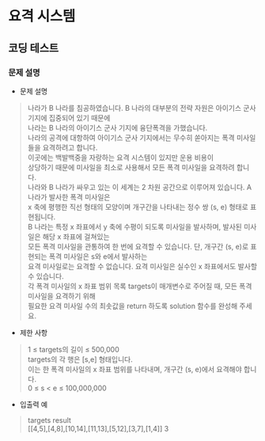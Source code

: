 # 요격 시스템 

## 코딩 테스트 

### 문제 설명

* 문제 설명
> 나라가 B 나라를 침공하였습니다. B 나라의 대부분의 전략 자원은 아이기스 군사 기지에 집중되어 있기 때문에 <br>
> 나라는 B 나라의 아이기스 군사 기지에 융단폭격을 가했습니다.  <br>
> 나라의 공격에 대항하여 아이기스 군사 기지에서는 무수히 쏟아지는 폭격 미사일들을 요격하려고 합니다.   <br>
> 이곳에는 백발백중을 자랑하는 요격 시스템이 있지만 운용 비용이 <br>
>  상당하기 때문에 미사일을 최소로 사용해서 모든 폭격 미사일을 요격하려 합니다.  <br>
> 나라와 B 나라가 싸우고 있는 이 세계는 2 차원 공간으로 이루어져 있습니다. A 나라가 발사한 폭격 미사일은   <br>
> x 축에 평행한 직선 형태의 모양이며 개구간을 나타내는 정수 쌍 (s, e) 형태로 표현됩니다.   <br>
> B 나라는 특정 x 좌표에서 y 축에 수평이 되도록 미사일을 발사하며, 발사된 미사일은 해당 x 좌표에 걸쳐있는  <br>
> 모든 폭격 미사일을 관통하여 한 번에 요격할 수 있습니다. 단, 개구간 (s, e)로 표현되는 폭격 미사일은 s와 e에서 발사하는  <br>
> 요격 미사일로는 요격할 수 없습니다. 요격 미사일은 실수인 x 좌표에서도 발사할 수 있습니다.  <br>
> 각 폭격 미사일의 x 좌표 범위 목록 targets이 매개변수로 주어질 때, 모든 폭격 미사일을 요격하기 위해 <br>
> 필요한 요격 미사일 수의 최솟값을 return 하도록 solution 함수를 완성해 주세요. <br>

* 제한 사항
> 1 ≤ targets의 길이 ≤ 500,000 <br>
> targets의 각 행은 [s,e] 형태입니다.  <br>
> 이는 한 폭격 미사일의 x 좌표 범위를 나타내며, 개구간 (s, e)에서 요격해야 합니다.  <br>
> 0 ≤ s < e ≤ 100,000,000 <br>

* 입출력 예<br>
> targets	result  <br>
> [[4,5],[4,8],[10,14],[11,13],[5,12],[3,7],[1,4]]	3
